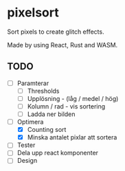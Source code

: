 # pixelsort
Sort pixels to create glitch effects.

Made by using React, Rust and WASM.

## TODO
- [ ] Paramterar
  - [ ] Thresholds
  - [ ] Upplösning - (låg / medel / hög)
  - [ ] Kolumn / rad - vis sortering
  - [ ] Ladda ner bilden
- [ ] Optimera
  - [x] Counting sort
  - [x] Minska antalet pixlar att sortera
- [ ] Tester
- [ ] Dela upp react komponenter
- [ ] Design
